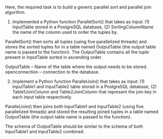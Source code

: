 Here, the required task is to build a generic parallel sort and parallel join algorithm.

1) Implemented a Python function ParallelSort() that takes as input: (1) InputTable stored in a PostgreSQL database, (2) SortingColumnName the name of the column used to order the tuples by.

ParallelSort() then sorts all tuples (using five parallelized threads) and stores the sorted tuples for in a table named OutputTable (the output table name is passed to the function). The OutputTable contains all the tuple present in InputTable sorted in ascending order.

OutputTable – Name of the table where the output needs to be stored. openconnection – connection to the database.

2) Implement a Python function ParallelJoin() that takes as input: (1) InputTable1 and InputTable2 table stored in a PostgreSQL database, (2) Table1JoinColumn and Table2JoinColumn that represent the join key in each input table respectively.

ParallelJoin() then joins both InputTable1 and InputTable2 (using five parallelized threads) and stored the resulting joined tuples in a table named OutputTable (the output table name is passed to the function).

The schema of OutputTable should be similar to the schema of both InputTable1 and InputTable2 combined.

